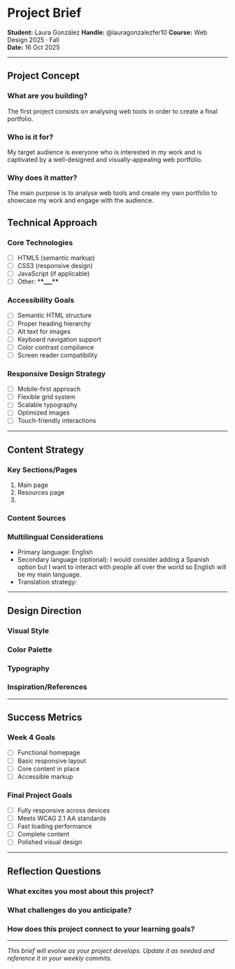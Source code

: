 # Project Brief

**Student:** Laura González
**Handle:** @lauragonzalezfer10
**Course:** Web Design 2025 · Fall  
**Date:** 16 Oct 2025

---

## Project Concept

### What are you building?

The first project consists on analysing web tools in order to create a final portfolio.

### Who is it for?

My target audience is everyone who is interested in my work and is captivated by a well-designed and visually-appealing web portfolio.

### Why does it matter?

The main purpose is to analyse web tools and create my own portfolio to showcase my work and engage with the audience.

## Technical Approach

### Core Technologies

- [ ] HTML5 (semantic markup)
- [ ] CSS3 (responsive design)
- [ ] JavaScript (if applicable)
- [ ] Other: \***\*\_\_\_\*\***

### Accessibility Goals

- [ ] Semantic HTML structure
- [ ] Proper heading hierarchy
- [ ] Alt text for images
- [ ] Keyboard navigation support
- [ ] Color contrast compliance
- [ ] Screen reader compatibility

### Responsive Design Strategy

- [ ] Mobile-first approach
- [ ] Flexible grid system
- [ ] Scalable typography
- [ ] Optimized images
- [ ] Touch-friendly interactions

---

## Content Strategy

### Key Sections/Pages

1. Main page
2. Resources page
3.

### Content Sources

<!-- Where will your content come from? -->

### Multilingual Considerations

- Primary language: English
- Secondary language (optional): I would consider adding a Spanish option but I want to interact with people all over the world so English will be my main language.
- Translation strategy:

---

## Design Direction

### Visual Style

<!-- Describe your aesthetic approach -->

### Color Palette

<!-- List your main colors -->

### Typography

<!-- What fonts/typeface approach will you use? -->

### Inspiration/References

<!-- List 2-3 websites or designs that inspire your approach -->

---

## Success Metrics

### Week 4 Goals

- [ ] Functional homepage
- [ ] Basic responsive layout
- [ ] Core content in place
- [ ] Accessible markup

### Final Project Goals

- [ ] Fully responsive across devices
- [ ] Meets WCAG 2.1 AA standards
- [ ] Fast loading performance
- [ ] Complete content
- [ ] Polished visual design

---

## Reflection Questions

### What excites you most about this project?

### What challenges do you anticipate?

### How does this project connect to your learning goals?

---

_This brief will evolve as your project develops. Update it as needed and reference it in your weekly commits._
